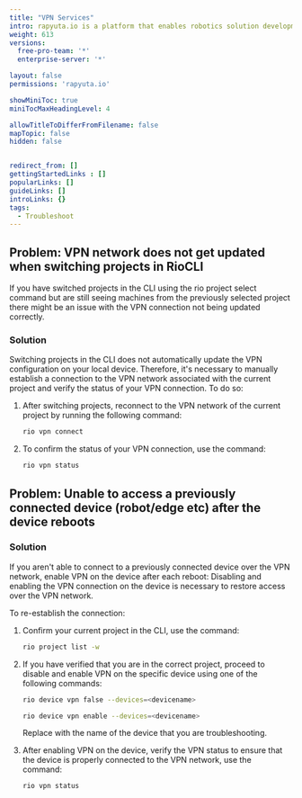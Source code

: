 ```yaml
---
title: "VPN Services"
intro: rapyuta.io is a platform that enables robotics solution development by providing the necessary software infrastructure and facilitating the interaction between multiple stakeholders who contribute to the solution development.
weight: 613
versions:
  free-pro-team: '*'
  enterprise-server: '*'

layout: false
permissions: 'rapyuta.io'

showMiniToc: true
miniTocMaxHeadingLevel: 4

allowTitleToDifferFromFilename: false
mapTopic: false
hidden: false


redirect_from: []
gettingStartedLinks : []
popularLinks: []
guideLinks: []
introLinks: {}
tags:
  - Troubleshoot
---
```


## Problem: VPN network does not get updated when switching projects in RioCLI

If you have switched projects in the CLI using the rio project select command but are still seeing machines from the previously selected project there might be an issue with the VPN connection not being updated correctly.

### Solution

Switching projects in the CLI does not automatically update the VPN configuration on your local device. Therefore, it's necessary to manually establish a connection to the VPN network associated with the current project and verify the status of your VPN connection. To do so:

1. After switching projects, reconnect to the VPN network of the current project by running the following command:

    ```Bash
    rio vpn connect
    ```

2. To confirm the status of your VPN connection, use the command:

    ```Bash
    rio vpn status
    ```

## Problem: Unable to access a previously connected device (robot/edge etc) after the device reboots

### Solution

If you aren't able to connect to a previously connected device over the VPN network, enable VPN on the device after each reboot: Disabling and enabling the VPN connection on the device is necessary to restore access over the VPN network. 

To re-establish the connection:

1. Confirm your current project in the CLI, use the command:

    ```Bash
    rio project list -w 
    ```

2. If you have verified that you are in the correct project, proceed to disable and enable VPN on the specific device using one of the following commands:

    ```Bash
    rio device vpn false --devices=<devicename>
    ```

    ```Bash
    rio device vpn enable --devices=<devicename>
    ```
    Replace <devicename> with the name of the device that you are troubleshooting.

3. After enabling VPN on the device, verify the VPN status to ensure that the device is properly connected to the VPN network, use the command:

    ```Bash
    rio vpn status
    ```




